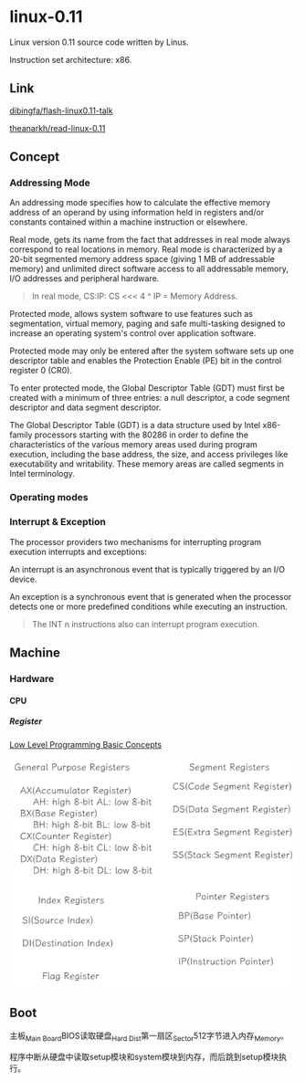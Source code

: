 # linux-0.11

Linux version 0.11 source code written by Linus.

Instruction set architecture: x86.

## Link

[dibingfa/flash-linux0.11-talk](https://github.com/dibingfa/flash-linux0.11-talk)

[theanarkh/read-linux-0.11](https://github.com/theanarkh/read-linux-0.11)


## Concept

### Addressing Mode

An addressing mode specifies how to calculate the effective memory address of an operand by using information held in registers and/or constants contained within a machine instruction or elsewhere.

Real mode, gets its name from the fact that addresses in real mode always correspond to real locations in memory. Real mode is characterized by a 20-bit segmented memory address space (giving 1 MB of addressable memory) and unlimited direct software access to all addressable memory, I/O addresses and peripheral hardware.

> In real mode, CS:IP: CS <<< 4 ^ IP = Memory Address. 

Protected mode, allows system software to use features such as segmentation, virtual memory, paging and safe multi-tasking designed to increase an operating system's control over application software.

Protected mode may only be entered after the system software sets up one descriptor table and enables the Protection Enable (PE) bit in the control register 0 (CR0).

To enter protected mode, the Global Descriptor Table (GDT) must first be created with a minimum of three entries: a null descriptor, a code segment descriptor and data segment descriptor.

The Global Descriptor Table (GDT) is a data structure used by Intel x86-family processors starting with the 80286 in order to define the characteristics of the various memory areas used during program execution, including the base address, the size, and access privileges like executability and writability. These memory areas are called segments in Intel terminology.

### Operating modes

### Interrupt & Exception

The processor providers two mechanisms for interrupting program execution interrupts and exceptions:

An interrupt is an asynchronous event that is typically triggered by an I/O device.

An exception is a synchronous event that is generated when the processor detects one or more predefined conditions while executing an instruction.

> The INT n instructions also can interrupt program execution.

## Machine

### Hardware

#### CPU

##### Register

[Low Level Programming Basic Concepts](https://www.baskent.edu.tr/~tkaracay/etudio/ders/prg/pascal/PasHTM2/pas/lowlevel.html)

![Registers](./picture/registers.png)

## Boot

主板<sub>Main Board</sub>BIOS读取硬盘<sub>Hard Dist</sub>第一扇区<sub>Sector</sub>512字节进入内存<sub>Memory</sub>。

程序中断从硬盘中读取setup模块和system模块到内存，而后跳到setup模块执行。